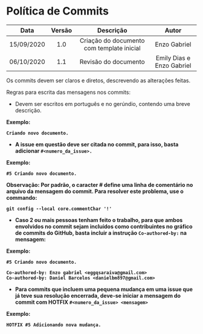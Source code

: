 # Política de Commits

| Data       | Versão | Descrição            | Autor             |
|:----------:|:------:|:--------------------:|:-----------------:|
| 15/09/2020 | 1.0 | Criação do documento com template inicial  | Enzo Gabriel |
| 06/10/2020 | 1.1 | Revisão do documento | Emily Dias e Enzo Gabriel |

Os commits devem ser claros e diretos, descrevendo as alterações feitas.

Regras para escrita das mensagens nos commits:

* Devem ser escritos em português e no gerúndio, contendo uma breve descrição.

<b>Exemplo: <b>

``` 
Criando novo documento.
```

* A issue em questão deve ser citada no commit, para isso, basta adicionar 
``` #<numero_da_issue>. ```

<b>Exemplo: <b>

```
#5 Criando novo documento.
```
<b>Observação: </b> Por padrão, o caracter # define uma linha de comentário no arquivo da mensagem do commit. Para resolver este problema, use o commando:

```
git config --local core.commentChar '!'
```
* Caso 2 ou mais pessoas tenham feito o trabalho, para que ambos envolvidos no commit sejam incluídos como contribuintes no gráfico de commits do GitHub, basta incluir a instrução ```Co-authored-by:``` na mensagem:

<b>Exemplo: <b>

```
#5 Criando novo documento.

Co-authored-by: Enzo gabriel <eggqsaraiva@gmail.com>
Co-authored-by: Daniel Barcelos <danielbm897@gmail.com>
```
* Para commits que incluem uma pequena mudança em uma issue que já teve sua resolução encerrada, deve-se iniciar a mensagem do commit com HOTFIX ```#<numero_da_issue> <mensagem>```

<b>Exemplo: <b>

```
HOTFIX #5 Adicionando nova mudança.
```
